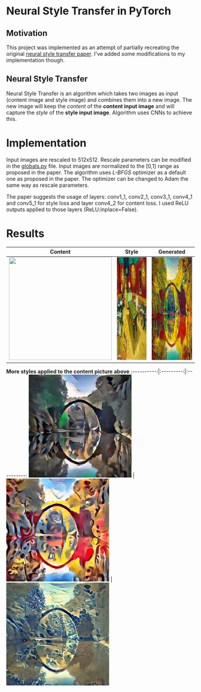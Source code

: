 # Neural Style Transfer in PyTorch

## Motivation
This project was implemented as an attempt of partially recreating the original [neural style transfer paper](https://arxiv.org/pdf/1508.06576.pdf). I've added some modifications to my implementation though.

## Neural Style Transfer
Neural Style Transfer is an algorithm which takes two images as input (content image and style image) and combines them into a new image. The new image will keep the *content* of the **content input image** and will capture the *style* of the **style input image**. Algorithm uses CNNs to achieve this.

# Implementation 
Input images are rescaled to 512x512. Rescale parameters can be modified in the [globals.py](utils/globals.py) file. Input images are normalized to the [0,1] range as proposed in the paper. The algorithm uses *L-BFGS* optimizer as a default one as proposed in the paper. The optimizer can be changed to Adam the same way as rescale parameters.

The paper suggests the usage of layers: conv1_1, conv2_1, conv3_1, conv4_1 and conv5_1 for style loss and layer conv4_2 for content loss. I used ReLU outputs applied to those layers (ReLU:inplace=False). 

# Results

| Content    | Style    | Generated    |
:-----------:|:--------:|:-------------:
<img src="images/content/green_bridge.jpg" width="275" height="275">   | <img src="images/style/vg_la_cafe.jpg" width="275" height="275"> | <img src="output/green_bridge{1e+00}+vg_la_cafe{1e+06}+opt_lbfgs+it_500.png" width="275" height="275">


**More styles applied to the content picture above**
:----------:|:---------:|:----------:
<img src="output/green_bridge{1e+00}+udnie{1e+06}+opt_lbfgs+it_500.png" width="275" height="275">   | <img src="output/green_bridge{1e+00}+candy{1e+06}+opt_lbfgs+it_500.png" width="275" height="275">   | <img src="output/green_bridge{1e+00}+wave{1e+06}+opt_lbfgs+it_500.png" width="275" height="275">


